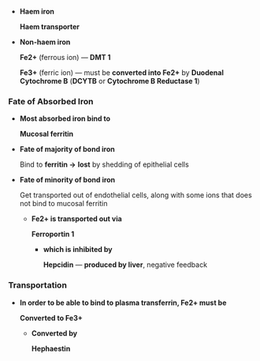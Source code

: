 - **Haem iron**
    
    **Haem transporter**
    
- **Non-haem iron**
    
    **Fe2+** (ferrous ion) — **DMT 1**
    
    **Fe3+** (ferric ion) — must be **converted into Fe2+** by **Duodenal Cytochrome B** (**DCYTB** or **Cytochrome B Reductase 1**)
    

### Fate of Absorbed Iron

- **Most absorbed iron bind to**
    
    **Mucosal ferritin**
    
- **Fate of majority of bond iron**
    
    Bind to **ferritin →** **lost** by shedding of epithelial cells
    
- **Fate of minority of bond iron**
    
    Get transported out of endothelial cells, along with some ions that does not bind to mucosal ferritin
    
    - **Fe2+ is transported out via**
        
        **Ferroportin 1**
        
        - **which is inhibited by**
            
            **Hepcidin** — **produced by liver**, negative feedback
            

### Transportation

- **In order to be able to bind to plasma transferrin, Fe2+ must be**
    
    **Converted to Fe3+** 
    
    - **Converted by**
        
        **Hephaestin**